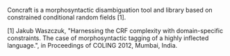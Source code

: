Concraft is a morphosyntactic disambiguation tool and library based on constrained conditional random fields [1].

[1] Jakub Waszczuk, "Harnessing the CRF complexity with domain-specific constraints. The case of morphosyntactic tagging of a highly inflected language.", in Proceedings of COLING 2012, Mumbai, India.
